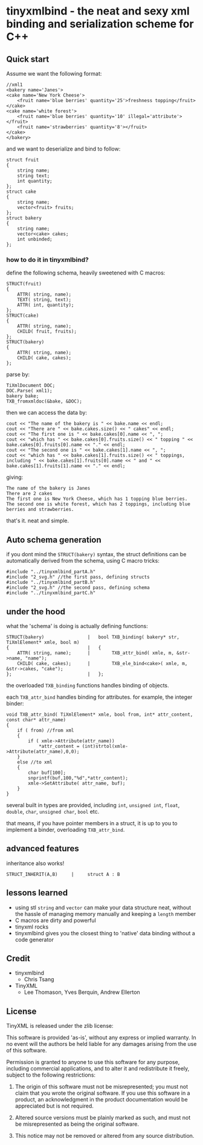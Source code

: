# tinyxmlbind - the neat and sexy xml binding and serialization scheme for C++

## Quick start

Assume we want the following format:
```
//xml1
<bakery name='Janes'>
<cake name='New York Cheese'>
	<fruit name='blue berries' quantity='25'>freshness topping</fruit>
</cake>
<cake name='white forest'>
	<fruit name='blue berries' quantity='10' illegal='attribute'></fruit>
	<fruit name='strawberries' quantity='8'></fruit>
</cake>
</bakery>
```
and we want to deserialize and bind to follow:
```
struct fruit
{
	string name;
	string text;
	int quantity;
};
struct cake
{
	string name;
	vector<fruit> fruits;
};
struct bakery
{
	string name;
	vector<cake> cakes;
	int unbinded;
};
```

### how to do it in tinyxmlbind?
define the following schema, heavily sweetened with C macros:
```
STRUCT(fruit)
{
	ATTR( string, name);
	TEXT( string, text);
	ATTR( int, quantity);
};
STRUCT(cake)
{
	ATTR( string, name);
	CHILD( fruit, fruits);
};
STRUCT(bakery)
{
	ATTR( string, name);
	CHILD( cake, cakes);
};
```
parse by:
```
TiXmlDocument DOC;
DOC.Parse( xml1);
bakery bake;
TXB_fromxmldoc(&bake, &DOC);
```
then we can access the data by:
```
cout << "The name of the bakery is " << bake.name << endl;
cout << "There are " << bake.cakes.size() << " cakes" << endl;
cout << "The first one is " << bake.cakes[0].name << ", ";
cout << "which has " << bake.cakes[0].fruits.size() << " topping " << bake.cakes[0].fruits[0].name << "." << endl;
cout << "The second one is " << bake.cakes[1].name << ", ";
cout << "which has " << bake.cakes[1].fruits.size() << " toppings, including " << bake.cakes[1].fruits[0].name << " and " << bake.cakes[1].fruits[1].name << "." << endl;
```
giving:
```
The name of the bakery is Janes
There are 2 cakes
The first one is New York Cheese, which has 1 topping blue berries.
The second one is white forest, which has 2 toppings, including blue berries and strawberries.
```
that's it. neat and simple.

## Auto schema generation
if you dont mind the `STRUCT(bakery)` syntax, the struct definitions can be automatically derived from the schema, using C macro tricks:
```
#include "../tinyxmlbind_partA.h"
#include "2_svg.h" //the first pass, defining structs
#include "../tinyxmlbind_partB.h"
#include "2_svg.h" //the second pass, defining schema
#include "../tinyxmlbind_partC.h"
```

## under the hood
what the 'schema' is doing is actually defining functions:
```
STRUCT(bakery)                |   bool TXB_binding( bakery* str, TiXmlElement* xmle, bool m)
{                             |   {
	ATTR( string, name);      |        TXB_attr_bind( xmle, m, &str->name, "name");
	CHILD( cake, cakes);      |        TXB_ele_bind<cake>( xmle, m, &str->cakes, "cake");
};                            |   };
```
the overloaded `TXB_binding` functions handles binding of objects.

each `TXB_attr_bind` handles binding for attributes. for example, the integer binder:
```
void TXB_attr_bind( TiXmlElement* xmle, bool from, int* attr_content, const char* attr_name)
{
	if ( from) //from xml
	{
		if ( xmle->Attribute(attr_name))
			*attr_content = (int)strtol(xmle->Attribute(attr_name),0,0);
	}
	else //to xml
	{
		char buf[100];
		snprintf(buf,100,"%d",*attr_content);
		xmle->SetAttribute( attr_name, buf);
	}
}
```
several built in types are provided, including `int`, `unsigned int`, `float`, `double`, `char`, `unsigned char`, `bool` etc.

that means, if you have pointer members in a struct, it is up to you to implement a binder, overloading `TXB_attr_bind`.

## advanced features
inheritance also works!
```
STRUCT_INHERIT(A,B)     |     struct A : B
```

## lessons learned
- using stl `string` and `vector` can make your data structure neat, without the hassle of managing memory manually and keeping a `length` member
- C macros are dirty and powerful
- tinyxml rocks
- tinyxmlbind gives you the closest thing to 'native' data binding without a code generator

## Credit
- tinyxmlbind
	- Chris Tsang
- TinyXML
	- Lee Thomason, Yves Berquin, Andrew Ellerton 

## License

TinyXML is released under the zlib license:

This software is provided 'as-is', without any express or implied warranty. In no event will the authors be held liable for any damages arising from the use of this software.

Permission is granted to anyone to use this software for any purpose, including commercial applications, and to alter it and redistribute it freely, subject to the following restrictions:

1. The origin of this software must not be misrepresented; you must not claim that you wrote the original software. If you use this software in a product, an acknowledgment in the product documentation would be appreciated but is not required.

2. Altered source versions must be plainly marked as such, and must not be misrepresented as being the original software.

3. This notice may not be removed or altered from any source distribution.
